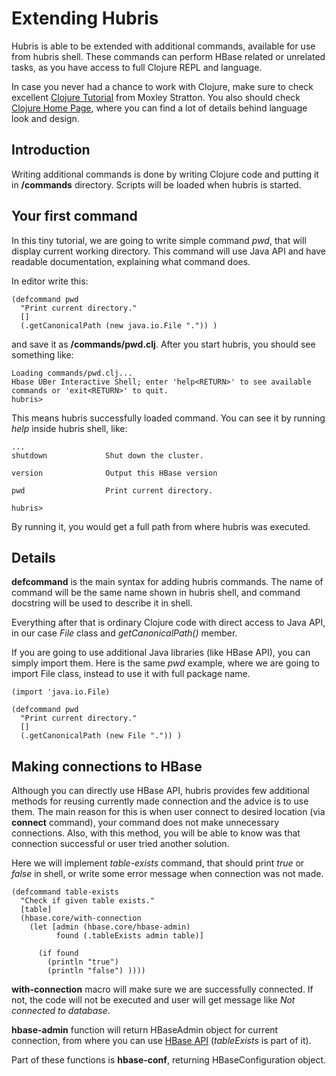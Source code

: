 # Extending Hubris

Hubris is able to be extended with additional commands, available for use from
hubris shell. These commands can perform HBase related or unrelated tasks, as you have
access to full Clojure REPL and language.

In case you never had a chance to work with Clojure, make sure to check excellent
[Clojure Tutorial](http://www.moxleystratton.com/article/clojure/for-non-lisp-programmers) from Moxley Stratton.
You also should check [Clojure Home Page](http://clojure.org), where you can find a lot of details behind language
look and design.

## Introduction

Writing additional commands is done by writing Clojure code and putting it in **<hubris-dir>/commands** directory. Scripts
will be loaded when hubris is started.

## Your first command

In this tiny tutorial, we are going to write simple command _pwd_, that will display current working directory. This command
will use Java API and have readable documentation, explaining what command does.

In editor write this:

    (defcommand pwd
      "Print current directory."
      []
      (.getCanonicalPath (new java.io.File ".")) )

and save it as **<hubris-dir>/commands/pwd.clj**. After you start hubris, you should see something like:

    Loading commands/pwd.clj...
    Hbase UBer Interactive Shell; enter 'help<RETURN>' to see available commands or 'exit<RETURN>' to quit.
    hubris> 

This means hubris successfully loaded command. You can see it by running _help_ inside hubris shell, like:

    ...
    shutdown             Shut down the cluster.

    version              Output this HBase version

    pwd                  Print current directory.

    hubris> 

By running it, you would get a full path from where hubris was executed.

## Details

**defcommand** is the main syntax for adding hubris commands. The name of command will be the same name shown in hubris
shell, and command docstring will be used to describe it in shell.

Everything after that is ordinary Clojure code with direct access to Java API, in our case _File_ class and _getCanonicalPath()_ member.

If you are going to use additional Java libraries (like HBase API), you can simply import them. Here is the same _pwd_ example, where 
we are going to import File class, instead to use it with full package name.

    (import 'java.io.File)

    (defcommand pwd
      "Print current directory."
      []
      (.getCanonicalPath (new File ".")) )

## Making connections to HBase

Although you can directly use HBase API, hubris provides few additional methods for reusing currently made connection and
the advice is to use them. The main reason for this is when user connect to desired location (via **connect** command), your
command does not make unnecessary connections. Also, with this method, you will be able to know was that connection successful
or user tried another solution.

Here we will implement _table-exists_ command, that should print _true_ or _false_ in shell, or write some error message when
connection was not made.

    (defcommand table-exists
      "Check if given table exists."
      [table]
      (hbase.core/with-connection
        (let [admin (hbase.core/hbase-admin)
              found (.tableExists admin table)]

          (if found
            (println "true")
            (println "false") ))))

**with-connection** macro will make sure we are successfully connected. If not, the code will not be executed and user
will get message like _Not connected to database_.

**hbase-admin** function will return HBaseAdmin object for current connection, from where you can use 
[HBase API](http://hbase.apache.org/docs/current/api/overview-summary.html) (_tableExists_ is part of it).

Part of these functions is **hbase-conf**, returning HBaseConfiguration object.
